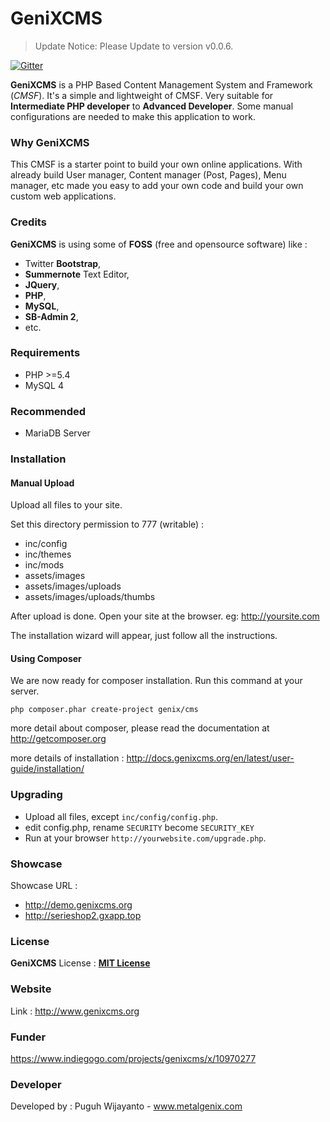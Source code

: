 # GeniXCMS
> Update Notice: Please Update to version v0.0.6.

[![Gitter](https://badges.gitter.im/Join%20Chat.svg)](https://gitter.im/semplon/GeniXCMS?utm_source=badge&utm_medium=badge&utm_campaign=pr-badge&utm_content=badge)

**GeniXCMS** is a PHP Based Content Management System and Framework (*CMSF*). It's a simple and lightweight of CMSF. Very suitable for **Intermediate PHP developer** to **Advanced Developer**. Some manual configurations are needed to make this application to work. 

### Why GeniXCMS
This CMSF is a starter point to build your own online applications. With already build User manager, Content manager (Post, Pages), Menu manager, etc made you easy to add your own code and build your own custom web applications. 

### Credits
**GeniXCMS** is using some of **FOSS** (free and opensource software) like :
- Twitter **Bootstrap**, 
- **Summernote** Text Editor, 
- **JQuery**, 
- **PHP**, 
- **MySQL**, 
- **SB-Admin 2**,
- etc. 

### Requirements
* PHP >=5.4
* MySQL 4

### Recommended
* MariaDB Server

### Installation

#### Manual Upload

Upload all files to your site. 

Set this directory permission to 777 (writable) :

- inc/config
- inc/themes
- inc/mods
- assets/images
- assets/images/uploads
- assets/images/uploads/thumbs


After upload is done. Open your site at the browser. eg: http://yoursite.com

The installation wizard will appear, just follow all the instructions.

#### Using Composer 

We are now ready for composer installation. Run this command at your server.

`php composer.phar create-project genix/cms`

more detail about composer, please read the documentation at http://getcomposer.org

more details of installation : 
http://docs.genixcms.org/en/latest/user-guide/installation/

### Upgrading 

- Upload all files, except `inc/config/config.php`. 
- edit config.php, rename `SECURITY` become `SECURITY_KEY`
- Run at your browser `http://yourwebsite.com/upgrade.php`.

### Showcase
Showcase URL : 
- http://demo.genixcms.org
- http://serieshop2.gxapp.top

### License
**GeniXCMS** License : [**MIT License**](LICENSE)

### Website
Link : http://www.genixcms.org

### Funder 
https://www.indiegogo.com/projects/genixcms/x/10970277

### Developer
Developed by : Puguh Wijayanto - www.metalgenix.com

